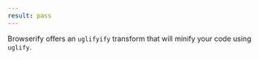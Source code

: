 ```yaml
---
result: pass
---
```


Browserify offers an `uglifyify` transform that will minify your code using `uglify`.
